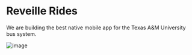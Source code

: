 # Reveille Rides
We are building the best native mobile app for the Texas A&M University bus system.

![image](https://github.com/Reveille-Rides/ReveilleRides/assets/12686250/bcf75187-6a3e-4f8f-ad30-f56a8a4493e1)
